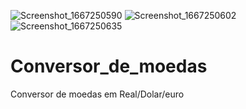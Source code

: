 ![Screenshot_1667250590](https://user-images.githubusercontent.com/96153337/199111433-44f6cd00-cc7b-490e-9043-3ba174df6043.png)
![Screenshot_1667250602](https://user-images.githubusercontent.com/96153337/199111436-6086056f-c115-4d70-b5ac-9b9b394944c3.png)
![Screenshot_1667250635](https://user-images.githubusercontent.com/96153337/199111439-bccef4bb-6279-49df-bd4d-1a916ac4b2a6.png)
# Conversor_de_moedas
Conversor de moedas em Real/Dolar/euro 
